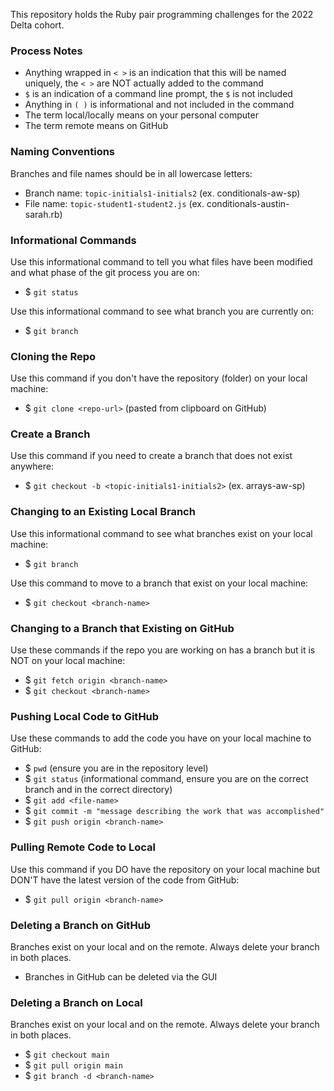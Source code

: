 This repository holds the Ruby pair programming challenges for the 2022 Delta cohort.

### Process Notes
- Anything wrapped in `< >` is an indication that this will be named uniquely, the `< >` are NOT actually added to the command
- `$` is an indication of a command line prompt, the `$` is not included
- Anything in `( )` is informational and not included in the command
- The term local/locally means on your personal computer
- The term remote means on GitHub


### Naming Conventions
Branches and file names should be in all lowercase letters:
- Branch name: `topic-initials1-initials2` (ex. conditionals-aw-sp)
- File name: `topic-student1-student2.js` (ex. conditionals-austin-sarah.rb)


### Informational Commands
Use this informational command to tell you what files have been modified and what phase of the git process you are on:  
- $ `git status`  

Use this informational command to see what branch you are currently on:  
- $ `git branch`


### Cloning the Repo
Use this command if you don't have the repository (folder) on your local machine:   
- $ `git clone <repo-url>` (pasted from clipboard on GitHub)


### Create a Branch
Use this command if you need to create a branch that does not exist anywhere:  
- $ `git checkout -b <topic-initials1-initials2>` (ex. arrays-aw-sp)


### Changing to an Existing Local Branch
Use this informational command to see what branches exist on your local machine:  
- $ `git branch`

Use this command to move to a branch that exist on your local machine:  
- $ `git checkout <branch-name>`


### Changing to a Branch that Existing on GitHub
Use these commands if the repo you are working on has a branch but it is NOT on your local machine:  
- $ `git fetch origin <branch-name>`
- $ `git checkout <branch-name>`


### Pushing Local Code to GitHub
Use these commands to add the code you have on your local machine to GitHub:
- $ `pwd` (ensure you are in the repository level)
- $ `git status` (informational command, ensure you are on the correct branch and in the correct directory)
- $ `git add <file-name>`
- $ `git commit -m "message describing the work that was accomplished"`
- $ `git push origin <branch-name>`


### Pulling Remote Code to Local
Use this command if you DO have the repository on your local machine but DON'T have the latest version of the code from GitHub:  
- $ `git pull origin <branch-name>`


### Deleting a Branch on GitHub
Branches exist on your local and on the remote. Always delete your branch in both places.
- Branches in GitHub can be deleted via the GUI


### Deleting a Branch on Local
Branches exist on your local and on the remote. Always delete your branch in both places.
- $ `git checkout main`
- $ `git pull origin main`
- $ `git branch -d <branch-name>`